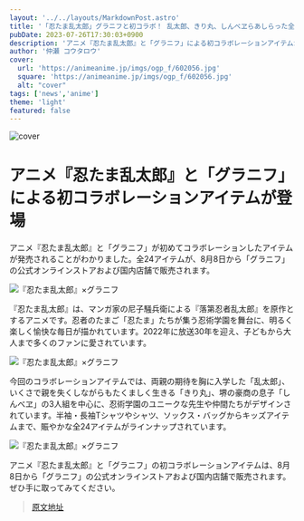 ```yaml
---
layout: '../../layouts/MarkdownPost.astro'
title: '「忍たま乱太郎」グラニフと初コラボ！ 乱太郎、きり丸、しんべヱらあしらった全24アイテム登場'
pubDate: 2023-07-26T17:30:03+0900
description: 'アニメ『忍たま乱太郎』と「グラニフ」による初コラボレーションアイテムが登場。キッズアイテム含む全24アイテムが、8月8日より「グラニフ」の公式オンラインストアならびに国内店舗にて販売されることがわかった。'
author: '仲瀬 コウタロウ'
cover:
  url: 'https://animeanime.jp/imgs/ogp_f/602056.jpg'
  square: 'https://animeanime.jp/imgs/ogp_f/602056.jpg'
  alt: "cover"
tags: ['news','anime']
theme: 'light'
featured: false
---
```


![cover](https://animeanime.jp/imgs/ogp_f/602056.jpg)

# アニメ『忍たま乱太郎』と「グラニフ」による初コラボレーションアイテムが登場

アニメ『忍たま乱太郎』と「グラニフ」が初めてコラボレーションしたアイテムが発売されることがわかりました。全24アイテムが、8月8日から「グラニフ」の公式オンラインストアおよび国内店舗で販売されます。

![『忍たま乱太郎』×グラニフ](https://animeanime.jp/imgs/zoom/602054.jpg)

『忍たま乱太郎』は、マンガ家の尼子騒兵衛による『落第忍者乱太郎』を原作とするアニメです。忍者のたまご「忍たま」たちが集う忍術学園を舞台に、明るく楽しく愉快な毎日が描かれています。2022年に放送30年を迎え、子どもから大人まで多くのファンに愛されています。

![『忍たま乱太郎』×グラニフ](https://animeanime.jp/imgs/zoom/602058.jpg)

今回のコラボレーションアイテムでは、両親の期待を胸に入学した「乱太郎」、いくさで親を失くしながらもたくましく生きる「きり丸」、堺の豪商の息子「しんべヱ」の3人組を中心に、忍術学園のユニークな先生や仲間たちがデザインされています。半袖・長袖Tシャツやシャツ、ソックス・バッグからキッズアイテムまで、賑やかな全24アイテムがラインナップされています。

![『忍たま乱太郎』×グラニフ](https://animeanime.jp/imgs/zoom/602052.jpg)

アニメ『忍たま乱太郎』と「グラニフ」の初コラボレーションアイテムは、8月8日から「グラニフ」の公式オンラインストアおよび国内店舗で販売されます。ぜひ手に取ってみてください。

>[原文地址](https://animeanime.jp/article/2023/07/26/78846.html)  